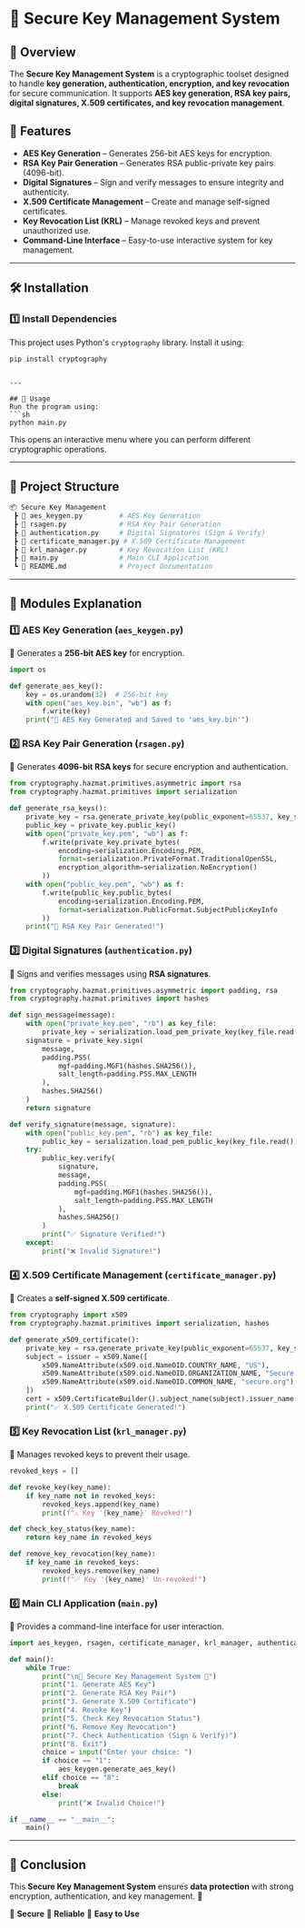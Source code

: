 # 🔐 Secure Key Management System

## 📌 Overview
The **Secure Key Management System** is a cryptographic toolset designed to handle **key generation, authentication, encryption, and key revocation** for secure communication. It supports **AES key generation, RSA key pairs, digital signatures, X.509 certificates, and key revocation management**.

## 🚀 Features
- **AES Key Generation** – Generates 256-bit AES keys for encryption.
- **RSA Key Pair Generation** – Generates RSA public-private key pairs (4096-bit).
- **Digital Signatures** – Sign and verify messages to ensure integrity and authenticity.
- **X.509 Certificate Management** – Create and manage self-signed certificates.
- **Key Revocation List (KRL)** – Manage revoked keys and prevent unauthorized use.
- **Command-Line Interface** – Easy-to-use interactive system for key management.

---

## 🛠 Installation
### **1️⃣ Install Dependencies**
This project uses Python's `cryptography` library. Install it using:
```sh
pip install cryptography
```


```

---

## 📜 Usage
Run the program using:
```sh
python main.py
```
This opens an interactive menu where you can perform different cryptographic operations.

---

## 📂 Project Structure
```sh
📦 Secure Key Management
 ┣ 📜 aes_keygen.py         # AES Key Generation
 ┣ 📜 rsagen.py             # RSA Key Pair Generation
 ┣ 📜 authentication.py     # Digital Signatures (Sign & Verify)
 ┣ 📜 certificate_manager.py # X.509 Certificate Management
 ┣ 📜 krl_manager.py        # Key Revocation List (KRL)
 ┣ 📜 main.py               # Main CLI Application
 ┗ 📜 README.md             # Project Documentation
```

---

## 📌 Modules Explanation
### **1️⃣ AES Key Generation (`aes_keygen.py`)**
🔹 Generates a **256-bit AES key** for encryption.
```python
import os

def generate_aes_key():
    key = os.urandom(32)  # 256-bit key
    with open("aes_key.bin", "wb") as f:
        f.write(key)
    print("🔑 AES Key Generated and Saved to 'aes_key.bin'")
```

### **2️⃣ RSA Key Pair Generation (`rsagen.py`)**
🔹 Generates **4096-bit RSA keys** for secure encryption and authentication.
```python
from cryptography.hazmat.primitives.asymmetric import rsa
from cryptography.hazmat.primitives import serialization

def generate_rsa_keys():
    private_key = rsa.generate_private_key(public_exponent=65537, key_size=4096)
    public_key = private_key.public_key()
    with open("private_key.pem", "wb") as f:
        f.write(private_key.private_bytes(
            encoding=serialization.Encoding.PEM,
            format=serialization.PrivateFormat.TraditionalOpenSSL,
            encryption_algorithm=serialization.NoEncryption()
        ))
    with open("public_key.pem", "wb") as f:
        f.write(public_key.public_bytes(
            encoding=serialization.Encoding.PEM,
            format=serialization.PublicFormat.SubjectPublicKeyInfo
        ))
    print("🔑 RSA Key Pair Generated!")
```

### **3️⃣ Digital Signatures (`authentication.py`)**
🔹 Signs and verifies messages using **RSA signatures**.
```python
from cryptography.hazmat.primitives.asymmetric import padding, rsa
from cryptography.hazmat.primitives import hashes

def sign_message(message):
    with open("private_key.pem", "rb") as key_file:
        private_key = serialization.load_pem_private_key(key_file.read(), None)
    signature = private_key.sign(
        message,
        padding.PSS(
            mgf=padding.MGF1(hashes.SHA256()),
            salt_length=padding.PSS.MAX_LENGTH
        ),
        hashes.SHA256()
    )
    return signature

def verify_signature(message, signature):
    with open("public_key.pem", "rb") as key_file:
        public_key = serialization.load_pem_public_key(key_file.read())
    try:
        public_key.verify(
            signature,
            message,
            padding.PSS(
                mgf=padding.MGF1(hashes.SHA256()),
                salt_length=padding.PSS.MAX_LENGTH
            ),
            hashes.SHA256()
        )
        print("✅ Signature Verified!")
    except:
        print("❌ Invalid Signature!")
```

### **4️⃣ X.509 Certificate Management (`certificate_manager.py`)**
🔹 Creates a **self-signed X.509 certificate**.
```python
from cryptography import x509
from cryptography.hazmat.primitives import serialization, hashes

def generate_x509_certificate():
    private_key = rsa.generate_private_key(public_exponent=65537, key_size=2048)
    subject = issuer = x509.Name([
        x509.NameAttribute(x509.oid.NameOID.COUNTRY_NAME, "US"),
        x509.NameAttribute(x509.oid.NameOID.ORGANIZATION_NAME, "Secure Org"),
        x509.NameAttribute(x509.oid.NameOID.COMMON_NAME, "secure.org"),
    ])
    cert = x509.CertificateBuilder().subject_name(subject).issuer_name(issuer)
    print("✅ X.509 Certificate Generated!")
```

### **5️⃣ Key Revocation List (`krl_manager.py`)**
🔹 Manages revoked keys to prevent their usage.
```python
revoked_keys = []

def revoke_key(key_name):
    if key_name not in revoked_keys:
        revoked_keys.append(key_name)
        print(f"⚠️ Key '{key_name}' Revoked!")

def check_key_status(key_name):
    return key_name in revoked_keys

def remove_key_revocation(key_name):
    if key_name in revoked_keys:
        revoked_keys.remove(key_name)
        print(f"✅ Key '{key_name}' Un-revoked!")
```

### **6️⃣ Main CLI Application (`main.py`)**
🔹 Provides a command-line interface for user interaction.
```python
import aes_keygen, rsagen, certificate_manager, krl_manager, authentication

def main():
    while True:
        print("\n🔐 Secure Key Management System 🔐")
        print("1. Generate AES Key")
        print("2. Generate RSA Key Pair")
        print("3. Generate X.509 Certificate")
        print("4. Revoke Key")
        print("5. Check Key Revocation Status")
        print("6. Remove Key Revocation")
        print("7. Check Authentication (Sign & Verify)")
        print("8. Exit")
        choice = input("Enter your choice: ")
        if choice == "1":
            aes_keygen.generate_aes_key()
        elif choice == "8":
            break
        else:
            print("❌ Invalid Choice!")

if __name__ == "__main__":
    main()
```

---

## 📌 Conclusion
This **Secure Key Management System** ensures **data protection** with strong encryption, authentication, and key management. 🚀

🔹 **Secure** 🔹 **Reliable** 🔹 **Easy to Use**


